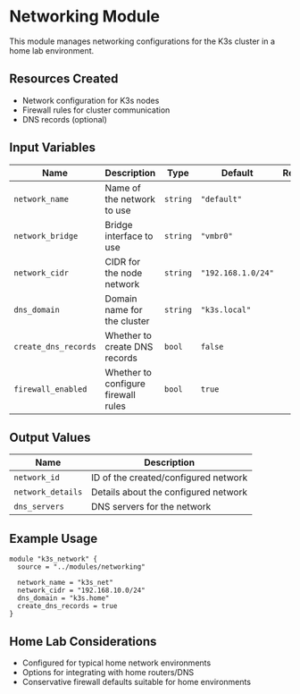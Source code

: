 # Networking Module

This module manages networking configurations for the K3s cluster in a home lab environment.

## Resources Created

- Network configuration for K3s nodes
- Firewall rules for cluster communication
- DNS records (optional)

## Input Variables

| Name                 | Description                         | Type     | Default            | Required |
| -------------------- | ----------------------------------- | -------- | ------------------ | :------: |
| `network_name`       | Name of the network to use          | `string` | `"default"`        |    no    |
| `network_bridge`     | Bridge interface to use             | `string` | `"vmbr0"`          |    no    |
| `network_cidr`       | CIDR for the node network           | `string` | `"192.168.1.0/24"` |    no    |
| `dns_domain`         | Domain name for the cluster         | `string` | `"k3s.local"`      |    no    |
| `create_dns_records` | Whether to create DNS records       | `bool`   | `false`            |    no    |
| `firewall_enabled`   | Whether to configure firewall rules | `bool`   | `true`             |    no    |

## Output Values

| Name              | Description                          |
| ----------------- | ------------------------------------ |
| `network_id`      | ID of the created/configured network |
| `network_details` | Details about the configured network |
| `dns_servers`     | DNS servers for the network          |

## Example Usage

```hcl
module "k3s_network" {
  source = "../modules/networking"

  network_name = "k3s_net"
  network_cidr = "192.168.10.0/24"
  dns_domain = "k3s.home"
  create_dns_records = true
}
```

## Home Lab Considerations

- Configured for typical home network environments
- Options for integrating with home routers/DNS
- Conservative firewall defaults suitable for home environments
